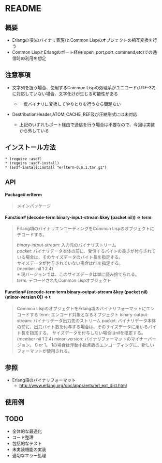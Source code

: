 # README
## 概要
- Erlangの項(のバイナリ表現)とCommon Lispのオブジェクトの相互変換を行う
- Common LispとErlangのポート経由(open_port,port_command,etc)での通信時の利用を想定

## 注意事項
- 文字列を扱う場合、使用するCommon Lispの処理系がユニコード(UTF-32)に対応していない場合、文字化けが生じる可能性がある
  - 一度バイナリに変換してやりとりを行うなら問題ない

- DestributionHeader,ATOM_CACHE_REF及び圧縮形式には未対応
  - 上記のいずれもポート経由で通信を行う場合は不要なので、今回は実装から外している

## インストール方法
    * (require :asdf)
    * (require :asdf-install)
    * (asdf-install:install "erlterm-0.0.1.tar.gz")

## API
#### Package# erlterm
> メインパッケージ

#### Function# (decode-term binary-input-stream &key (packet nil)) => term
> Erlang項のバイナリエンコーディングをCommon Lispのオブジェクトにデコードする。  
>
> *binary-intput-stream:* 入力元のバイナリストリーム  
> *packet:* バイナリデータ本体の前に、受信するバイトの長さが付与されている場合は、そのサイズデータのバイト長を指定する。  
>           サイズデータが付与されていない場合はnilを指定する。  
>           (member nil 1 2 4)  
>           ※ 現バージョンでは、このサイズデータは単に読み捨てられる。  
> *term:* デコードされたCommon Lispオブジェクト

#### Function# (encode-term term binary-output-stream &key (packet nil) (minor-version 0)) => t
   > Common LispのオブジェクトをErlang項のバイナリフォーマットにエンコードする
   > term: エンコード対象となるオブジェクト
   > binary-output-stream: バイナリデータ出力先のストリーム
   > packet: バイナリデータ本体の前に、出力バイト数を付与する場合は、そのサイズデータに用いるバイト長を指定する。
   >         サイズデータを付与しない場合はnilを指定する。
   >         (member nil 1 2 4)
   > minor-version: バイナリフォーマットのマイナーバージョン。
   >                0 or 1。
   >                1の場合は浮動小数点数のエンコーディングに、新しいフォーマットが使用される。

## 参照
- Erlang項のバイナリフォーマット
  - <http://www.erlang.org/doc/apps/erts/erl_ext_dist.html>

## 使用例

## TODO
- 全体的な最適化
- コード整理
- 包括的なテスト
- 未実装機能の実装
- 適切なエラー処理
